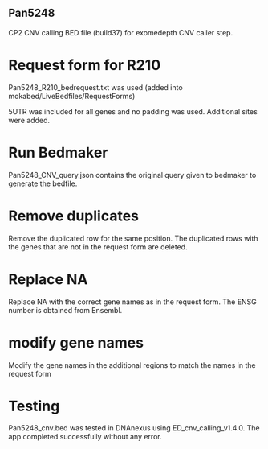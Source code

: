 ## Pan5248

CP2 CNV calling BED file (build37) for exomedepth CNV caller step.

# Request form for R210
Pan5248_R210_bedrequest.txt was used  (added into mokabed/LiveBedfiles/RequestForms)

5UTR was included for all genes and no padding was used. Additional sites were added.

# Run Bedmaker
Pan5248_CNV_query.json contains the original query given to bedmaker to generate the bedfile.

# Remove duplicates
Remove the duplicated row for the same position. The duplicated rows with the genes that are not in the request form are deleted.

# Replace NA
Replace NA with the correct gene names as in the request form. The ENSG number is obtained from Ensembl.

# modify gene names
Modify the gene names in the additional regions to match the names in the request form

# Testing
Pan5248_cnv.bed was tested in DNAnexus using ED_cnv_calling_v1.4.0. The app completed successfully without any error.


